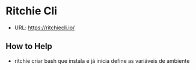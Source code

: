 # Ritchie Cli

- URL: https://ritchiecli.io/

## How to Help

- ritchie criar bash que instala e já inicia define as variáveis de ambiente
